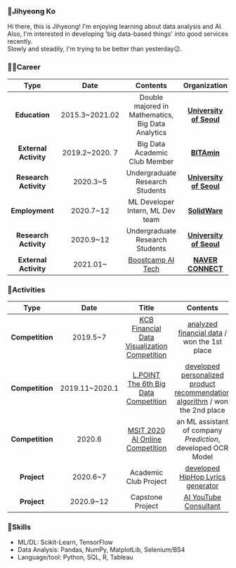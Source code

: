 ### 🤗Jihyeong Ko
Hi there, this is Jihyeong! I'm enjoying learning about data analysis and AI.  
Also, I'm interested in developing 'big data-based things' into good services recently.  
Slowly and steadily, I'm trying to be better than yesterday😉.

### 🏃‍♀️Career

| **Type** | **Date** | **Contents** | **Organization** |
|:--------:|:--------:|:--------:|:--------:|
| **Education** | 2015.3~2021.02  | Double majored in Mathematics, Big Data Analytics | **[University of Seoul](http://www.uos.ac.kr/intro.htm)** |
| **External Activity** | 2019.2~2020. 7 | Big Data Academic Club Member | **[BITAmin](https://cafe.naver.com/bitamin123)** |
| **Research Activity** | 2020.3~5 | Undergraduate Research Students | **[University of Seoul](http://www.uos.ac.kr/intro.htm)** |
| **Employment** | 2020.7~12 | ML Developer Intern, ML Dev team | **[SolidWare](https://davincilabs.ai/ko)** |
| **Research Activity** | 2020.9~12 | Undergraduate Research Students | **[University of Seoul](http://www.uos.ac.kr/intro.htm)** |
| **External Activity** | 2021.01~ | [Boostcamp AI Tech](https://boostcamp.connect.or.kr/) | **[NAVER CONNECT](https://www.connect.or.kr/)** |

### 🤡Activities
| **Type** | **Date** | **Title** |**Contents** | **Host** |
|:--------:|:--------:|:--------:|:--------:|:--------:|
| **Competition** | 2019.5~7 | [KCB Financial Data Visualization Competition](https://dacon.io/competitions/official/82407/overview) | [analyzed financial data](https://github.com/iloveslowfood/8thKCBFinanceDataVisualization) / won the 1st place | **KCB, Dacon** |
| **Competition** | 2019.11~2020.1 | [L.POINT The 6th Big Data Competition](https://competition.lpoint.com/front/Guideline.tran) | [developed personalized product recommendation algorithm](https://github.com/iloveslowfood/6thLPOINTBigdataCompetition) / won the 2nd place  | **Lotte Members** |
| **Competition** | 2020.6 | [MSIT 2020 AI Online Competition](http://aifactory.space/aichallenge/)  | an ML assistant of company *Prediction*, developed OCR Model | **MSIT** |
| **Project** | 2020.6~7 | Academic Club Project | [developed HipHop Lyrics generator](https://github.com/iloveslowfood/Text2Hip) | **BITAmin** |
| **Project** | 2020.9~12 | Capstone Project | [AI YouTube Consultant](https://github.com/iloveslowfood/AIYTBConsultant) | **University of Seoul** |

### 🤖Skills
* ML/DL: Scikit-Learn, TensorFlow
* Data Analysis: Pandas, NumPy, MatplotLib, Selenium/BS4
* Language/tool: Python, SQL, R, Tableau

<!--
**iloveslowfood/iloveslowfood** is a ✨ _special_ ✨ repository because its `README.md` (this file) appears on your GitHub profile.

Here are some ideas to get you started:

- 🔭 I’m currently working on ...
- 🌱 I’m currently learning ...
- 👯 I’m looking to collaborate on ...
- 🤔 I’m looking for help with ...
- 💬 Ask me about ...
- 📫 How to reach me: ...
- 😄 Pronouns: ...
- ⚡ Fun fact: ...
-->
